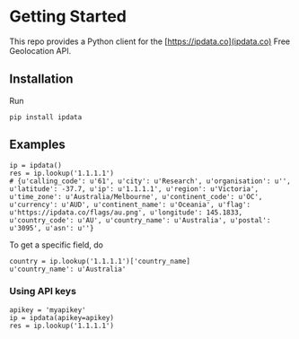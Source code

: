 # Getting Started

This repo provides a Python client for the [https://ipdata.co](ipdata.co) Free Geolocation API.

## Installation

Run

```
pip install ipdata
```

## Examples

```
ip = ipdata()
res = ip.lookup('1.1.1.1')
# {u'calling_code': u'61', u'city': u'Research', u'organisation': u'', u'latitude': -37.7, u'ip': u'1.1.1.1', u'region': u'Victoria', u'time_zone': u'Australia/Melbourne', u'continent_code': u'OC', u'currency': u'AUD', u'continent_name': u'Oceania', u'flag': u'https://ipdata.co/flags/au.png', u'longitude': 145.1833, u'country_code': u'AU', u'country_name': u'Australia', u'postal': u'3095', u'asn': u''}
```

To get a specific field, do

```
country = ip.lookup('1.1.1.1')['country_name]
u'country_name': u'Australia'
```

### Using API keys

```
apikey = 'myapikey'
ip = ipdata(apikey=apikey)
res = ip.lookup('1.1.1.1')
```